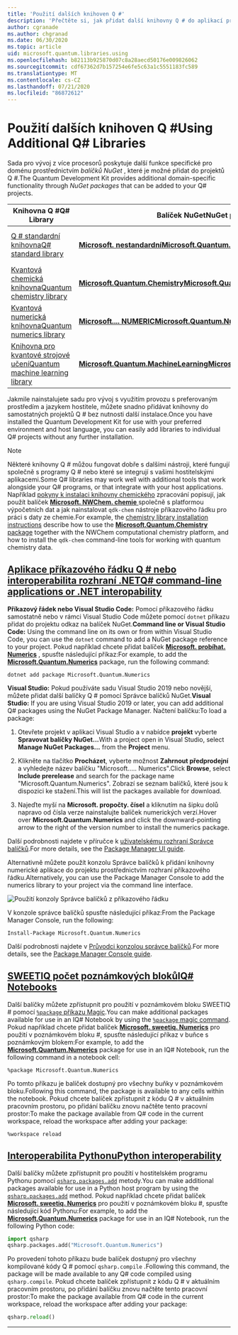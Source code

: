 ```yaml
---
title: 'Použití dalších knihoven Q #'
description: 'Přečtěte si, jak přidat další knihovny Q # do aplikací pro vlastníce.'
author: cgranade
ms.author: chgranad
ms.date: 06/30/2020
ms.topic: article
uid: microsoft.quantum.libraries.using
ms.openlocfilehash: b82113b925870d07c8a28aecd50176e009826062
ms.sourcegitcommit: cdf67362d7b157254e6fe5c63a1c5551183fc589
ms.translationtype: MT
ms.contentlocale: cs-CZ
ms.lasthandoff: 07/21/2020
ms.locfileid: "86872612"
---
```

# <a name="using-additional-q-libraries"></a><span data-ttu-id="2bf26-103">Použití dalších knihoven Q #</span><span class="sxs-lookup"><span data-stu-id="2bf26-103">Using Additional Q# Libraries</span></span>

<span data-ttu-id="2bf26-104">Sada pro vývoj z více procesorů poskytuje další funkce specifické pro doménu prostřednictvím _balíčků NuGet_ , které je možné přidat do projektů Q #.</span><span class="sxs-lookup"><span data-stu-id="2bf26-104">The Quantum Development Kit provides additional domain-specific functionality through _NuGet packages_ that can be added to your Q# projects.</span></span>

| <span data-ttu-id="2bf26-105">Knihovna Q #</span><span class="sxs-lookup"><span data-stu-id="2bf26-105">Q# Library</span></span>  | <span data-ttu-id="2bf26-106">Balíček NuGet</span><span class="sxs-lookup"><span data-stu-id="2bf26-106">NuGet package</span></span> | <span data-ttu-id="2bf26-107">Poznámky</span><span class="sxs-lookup"><span data-stu-id="2bf26-107">Notes</span></span> |
|---------|---------|--------|
| [<span data-ttu-id="2bf26-108">Q # standardní knihovna</span><span class="sxs-lookup"><span data-stu-id="2bf26-108">Q# standard library</span></span>](xref:microsoft.quantum.libraries.standard.intro) | [<span data-ttu-id="2bf26-109">**Microsoft. nestandardní**</span><span class="sxs-lookup"><span data-stu-id="2bf26-109">**Microsoft.Quantum.Standard**</span></span>](https://www.nuget.org/packages/Microsoft.Quantum.Standard) | <span data-ttu-id="2bf26-110">Zahrnuto ve výchozím nastavení</span><span class="sxs-lookup"><span data-stu-id="2bf26-110">Included by default</span></span> |
| [<span data-ttu-id="2bf26-111">Kvantová chemická knihovna</span><span class="sxs-lookup"><span data-stu-id="2bf26-111">Quantum chemistry library</span></span>](xref:microsoft.quantum.chemistry.concepts.intro) | [<span data-ttu-id="2bf26-112">**Microsoft.Quantum.Chemistry**</span><span class="sxs-lookup"><span data-stu-id="2bf26-112">**Microsoft.Quantum.Chemistry**</span></span>](https://www.nuget.org/packages/Microsoft.Quantum.Chemistry) | |
| [<span data-ttu-id="2bf26-113">Kvantová numerická knihovna</span><span class="sxs-lookup"><span data-stu-id="2bf26-113">Quantum numerics library</span></span>](xref:microsoft.quantum.numerics.intro) | [<span data-ttu-id="2bf26-114">**Microsoft.... NUMERIC**</span><span class="sxs-lookup"><span data-stu-id="2bf26-114">**Microsoft.Quantum.Numerics**</span></span>](https://www.nuget.org/packages/Microsoft.Quantum.Numerics) | |
| [<span data-ttu-id="2bf26-115">Knihovna pro kvantové strojové učení</span><span class="sxs-lookup"><span data-stu-id="2bf26-115">Quantum machine learning library</span></span>](xref:microsoft.quantum.libraries.machine-learning.intro) | [<span data-ttu-id="2bf26-116">**Microsoft.Quantum.MachineLearning**</span><span class="sxs-lookup"><span data-stu-id="2bf26-116">**Microsoft.Quantum.MachineLearning**</span></span>](https://www.nuget.org/packages/Microsoft.Quantum.MachineLearning) | |

<span data-ttu-id="2bf26-117">Jakmile nainstalujete sadu pro vývoj s využitím provozu s preferovaným prostředím a jazykem hostitele, můžete snadno přidávat knihovny do samostatných projektů Q # bez nutnosti další instalace.</span><span class="sxs-lookup"><span data-stu-id="2bf26-117">Once you have installed the Quantum Development Kit for use with your preferred environment and host language, you can easily add libraries to individual Q# projects without any further installation.</span></span>

> [!NOTE]
> <span data-ttu-id="2bf26-118">Některé knihovny Q # můžou fungovat dobře s dalšími nástroji, které fungují společně s programy Q # nebo které se integrují s vašimi hostitelskými aplikacemi.</span><span class="sxs-lookup"><span data-stu-id="2bf26-118">Some Q# libraries may work well with additional tools that work alongside your Q# programs, or that integrate with your host applications.</span></span>
> <span data-ttu-id="2bf26-119">Například [pokyny k instalaci knihovny chemického](xref:microsoft.quantum.chemistry.concepts.installation) zpracování popisují, jak použít balíček [ **Microsoft. NWChem. chemie** ](https://www.nuget.org/packages/Microsoft.Quantum.Chemistry) společně s platformou výpočetních dat a jak nainstalovat `qdk-chem` nástroje příkazového řádku pro práci s daty ze chemie.</span><span class="sxs-lookup"><span data-stu-id="2bf26-119">For example, the [chemistry library installation instructions](xref:microsoft.quantum.chemistry.concepts.installation) describe how to use the [**Microsoft.Quantum.Chemistry** package](https://www.nuget.org/packages/Microsoft.Quantum.Chemistry) together with the NWChem computational chemistry platform, and how to install the `qdk-chem` command-line tools for working with quantum chemistry data.</span></span>

## <a name="q-command-line-applications-or-net-interopability"></a>[<span data-ttu-id="2bf26-120">Aplikace příkazového řádku Q # nebo interoperabilita rozhraní .NET</span><span class="sxs-lookup"><span data-stu-id="2bf26-120">Q# command-line applications or .NET interopability</span></span>](#tab/tabid-csproj)

<span data-ttu-id="2bf26-121">**Příkazový řádek nebo Visual Studio Code:** Pomocí příkazového řádku samostatně nebo v rámci Visual Studio Code můžete pomocí `dotnet` příkazu přidat do projektu odkaz na balíček NuGet.</span><span class="sxs-lookup"><span data-stu-id="2bf26-121">**Command line or Visual Studio Code:** Using the command line on its own or from within Visual Studio Code, you can use the `dotnet` command to add a NuGet package reference to your project.</span></span>
<span data-ttu-id="2bf26-122">Pokud například chcete přidat balíček [**Microsoft. probíhat. Numerics**](https://www.nuget.org/packages/Microsoft.Quantum.Numerics) , spusťte následující příkaz:</span><span class="sxs-lookup"><span data-stu-id="2bf26-122">For example, to add the [**Microsoft.Quantum.Numerics**](https://www.nuget.org/packages/Microsoft.Quantum.Numerics) package, run the following command:</span></span>

```dotnetcli
dotnet add package Microsoft.Quantum.Numerics
```

<span data-ttu-id="2bf26-123">**Visual Studio:** Pokud používáte sadu Visual Studio 2019 nebo novější, můžete přidat další balíčky Q # pomocí Správce balíčků NuGet.</span><span class="sxs-lookup"><span data-stu-id="2bf26-123">**Visual Studio:** If you are using Visual Studio 2019 or later, you can add additional Q# packages using the NuGet Package Manager.</span></span>
<span data-ttu-id="2bf26-124">Načtení balíčku:</span><span class="sxs-lookup"><span data-stu-id="2bf26-124">To load a package:</span></span> 
1. <span data-ttu-id="2bf26-125">Otevřete projekt v aplikaci Visual Studio a v nabídce **projekt** vyberte **Spravovat balíčky NuGet...**</span><span class="sxs-lookup"><span data-stu-id="2bf26-125">With a project open in Visual Studio, select **Manage NuGet Packages...** from the **Project** menu.</span></span>

2. <span data-ttu-id="2bf26-126">Klikněte na tlačítko **Procházet**, vyberte možnost **Zahrnout předprodejní** a vyhledejte název balíčku "Microsoft..... Numerics".</span><span class="sxs-lookup"><span data-stu-id="2bf26-126">Click **Browse**, select **Include prerelease** and search for the package name "Microsoft.Quantum.Numerics".</span></span> <span data-ttu-id="2bf26-127">Zobrazí se seznam balíčků, které jsou k dispozici ke stažení.</span><span class="sxs-lookup"><span data-stu-id="2bf26-127">This will list the packages available for download.</span></span>

3. <span data-ttu-id="2bf26-128">Najeďte myší na **Microsoft. propočty. čísel** a kliknutím na šipku dolů napravo od čísla verze nainstalujte balíček numerických verzí.</span><span class="sxs-lookup"><span data-stu-id="2bf26-128">Hover over **Microsoft.Quantum.Numerics** and click the downward-pointing arrow to the right of the version number to install the numerics package.</span></span>

<span data-ttu-id="2bf26-129">Další podrobnosti najdete v příručce k [uživatelskému rozhraní Správce balíčků](https://docs.microsoft.com/nuget/tools/package-manager-ui).</span><span class="sxs-lookup"><span data-stu-id="2bf26-129">For more details, see the [Package Manager UI guide](https://docs.microsoft.com/nuget/tools/package-manager-ui).</span></span>

<span data-ttu-id="2bf26-130">Alternativně můžete použít konzolu Správce balíčků k přidání knihovny numerické aplikace do projektu prostřednictvím rozhraní příkazového řádku.</span><span class="sxs-lookup"><span data-stu-id="2bf26-130">Alternatively, you can use the Package Manager Console to add the numerics library to your project via the command line interface.</span></span>

![Použití konzoly Správce balíčků z příkazového řádku](~/media/vs2017-nuget-console-menu.png)

<span data-ttu-id="2bf26-132">V konzole správce balíčků spusťte následující příkaz:</span><span class="sxs-lookup"><span data-stu-id="2bf26-132">From the Package Manager Console, run the following:</span></span>

```
Install-Package Microsoft.Quantum.Numerics
```

<span data-ttu-id="2bf26-133">Další podrobnosti najdete v [Průvodci konzolou správce balíčků](https://docs.microsoft.com/nuget/tools/package-manager-console).</span><span class="sxs-lookup"><span data-stu-id="2bf26-133">For more details, see the [Package Manager Console guide](https://docs.microsoft.com/nuget/tools/package-manager-console).</span></span>

## <a name="iq-notebooks"></a>[<span data-ttu-id="2bf26-134">SWEETIQ počet poznámkových bloků</span><span class="sxs-lookup"><span data-stu-id="2bf26-134">IQ# Notebooks</span></span>](#tab/tabid-notebook)

<span data-ttu-id="2bf26-135">Další balíčky můžete zpřístupnit pro použití v poznámkovém bloku SWEETIQ # pomocí [ `%package` příkazu Magic](xref:microsoft.quantum.iqsharp.magic-ref.package).</span><span class="sxs-lookup"><span data-stu-id="2bf26-135">You can make additional packages available for use in an IQ# Notebook by using the [`%package` magic command](xref:microsoft.quantum.iqsharp.magic-ref.package).</span></span>
<span data-ttu-id="2bf26-136">Pokud například chcete přidat balíček [**Microsoft. sweetiq. Numerics**](https://www.nuget.org/packages/Microsoft.Quantum.Numerics) pro použití v poznámkovém bloku #, spusťte následující příkaz v buňce s poznámkovým blokem:</span><span class="sxs-lookup"><span data-stu-id="2bf26-136">For example, to add the [**Microsoft.Quantum.Numerics**](https://www.nuget.org/packages/Microsoft.Quantum.Numerics) package for use in an IQ# Notebook, run the following command in a notebook cell:</span></span>

```
%package Microsoft.Quantum.Numerics
```

<span data-ttu-id="2bf26-137">Po tomto příkazu je balíček dostupný pro všechny buňky v poznámkovém bloku.</span><span class="sxs-lookup"><span data-stu-id="2bf26-137">Following this command, the package is available to any cells within the notebook.</span></span>
<span data-ttu-id="2bf26-138">Pokud chcete balíček zpřístupnit z kódu Q # v aktuálním pracovním prostoru, po přidání balíčku znovu načtěte tento pracovní prostor:</span><span class="sxs-lookup"><span data-stu-id="2bf26-138">To make the package available from Q# code in the current workspace, reload the workspace after adding your package:</span></span>

```
%workspace reload
```

## <a name="python-interoperability"></a>[<span data-ttu-id="2bf26-139">Interoperabilita Pythonu</span><span class="sxs-lookup"><span data-stu-id="2bf26-139">Python interoperability</span></span>](#tab/tabid-python)


<span data-ttu-id="2bf26-140">Další balíčky můžete zpřístupnit pro použití v hostitelském programu Pythonu pomocí [`qsharp.packages.add`](https://docs.microsoft.com/python/qsharp/qsharp.packages.packages) metody.</span><span class="sxs-lookup"><span data-stu-id="2bf26-140">You can make additional packages available for use in a Python host program by using the [`qsharp.packages.add`](https://docs.microsoft.com/python/qsharp/qsharp.packages.packages) method.</span></span>
<span data-ttu-id="2bf26-141">Pokud například chcete přidat balíček [**Microsoft. sweetiq. Numerics**](https://www.nuget.org/packages/Microsoft.Quantum.Numerics) pro použití v poznámkovém bloku #, spusťte následující kód Pythonu:</span><span class="sxs-lookup"><span data-stu-id="2bf26-141">For example, to add the [**Microsoft.Quantum.Numerics**](https://www.nuget.org/packages/Microsoft.Quantum.Numerics) package for use in an IQ# Notebook, run the following Python code:</span></span>

```python
import qsharp
qsharp.packages.add("Microsoft.Quantum.Numerics")
```

<span data-ttu-id="2bf26-142">Po provedení tohoto příkazu bude balíček dostupný pro všechny kompilované kódy Q # pomocí `qsharp.compile` .</span><span class="sxs-lookup"><span data-stu-id="2bf26-142">Following this command, the package will be made available to any Q# code compiled using `qsharp.compile`.</span></span>
<span data-ttu-id="2bf26-143">Pokud chcete balíček zpřístupnit z kódu Q # v aktuálním pracovním prostoru, po přidání balíčku znovu načtěte tento pracovní prostor:</span><span class="sxs-lookup"><span data-stu-id="2bf26-143">To make the package available from Q# code in the current workspace, reload the workspace after adding your package:</span></span>

```python
qsharp.reload()
```

***
